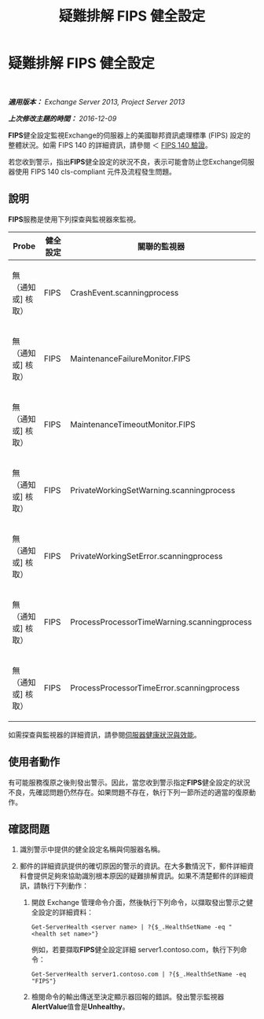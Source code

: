 ﻿---
title: 疑難排解 FIPS 健全設定
TOCTitle: 疑難排解 FIPS 健全設定
ms:assetid: 96e1b096-9cb5-426f-a84e-50d5599e4bbb
ms:mtpsurl: https://technet.microsoft.com/zh-tw/library/ms.exch.scom.fips(v=EXCHG.150)
ms:contentKeyID: 54652639
ms.date: 03/07/2017
mtps_version: v=EXCHG.150
ms.translationtype: MT
---

# 疑難排解 FIPS 健全設定

 

_**適用版本：** Exchange Server 2013, Project Server 2013_

_**上次修改主題的時間：** 2016-12-09_

**FIPS**健全設定監視Exchange的伺服器上的美國聯邦資訊處理標準 (FIPS) 設定的整體狀況。如需 FIPS 140 的詳細資訊，請參閱 ＜ [FIPS 140 驗證](https://go.microsoft.com/fwlink/p/?linkid=521913)。

若您收到警示，指出**FIPS**健全設定的狀況不良，表示可能會防止您Exchange伺服器使用 FIPS 140 cls-compliant 元件及流程發生問題。

## 說明

**FIPS**服務是使用下列探查與監視器來監視。


<table>
<colgroup>
<col style="width: 33%" />
<col style="width: 33%" />
<col style="width: 33%" />
</colgroup>
<thead>
<tr class="header">
<th>Probe</th>
<th>健全設定</th>
<th>關聯的監視器</th>
</tr>
</thead>
<tbody>
<tr class="odd">
<td><p>無 （通知或] 核取）</p></td>
<td><p>FIPS</p></td>
<td><p>CrashEvent.scanningprocess</p></td>
</tr>
<tr class="even">
<td><p>無 （通知或] 核取）</p></td>
<td><p>FIPS</p></td>
<td><p>MaintenanceFailureMonitor.FIPS</p></td>
</tr>
<tr class="odd">
<td><p>無 （通知或] 核取）</p></td>
<td><p>FIPS</p></td>
<td><p>MaintenanceTimeoutMonitor.FIPS</p></td>
</tr>
<tr class="even">
<td><p>無 （通知或] 核取）</p></td>
<td><p>FIPS</p></td>
<td><p>PrivateWorkingSetWarning.scanningprocess</p></td>
</tr>
<tr class="odd">
<td><p>無 （通知或] 核取）</p></td>
<td><p>FIPS</p></td>
<td><p>PrivateWorkingSetError.scanningprocess</p></td>
</tr>
<tr class="even">
<td><p>無 （通知或] 核取）</p></td>
<td><p>FIPS</p></td>
<td><p>ProcessProcessorTimeWarning.scanningprocess</p></td>
</tr>
<tr class="odd">
<td><p>無 （通知或] 核取）</p></td>
<td><p>FIPS</p></td>
<td><p>ProcessProcessorTimeError.scanningprocess</p></td>
</tr>
</tbody>
</table>


如需探查與監視器的詳細資訊，請參閱[伺服器健康狀況與效能](https://technet.microsoft.com/zh-tw/library/jj150551\(v=exchg.150\))。

## 使用者動作

有可能服務復原之後則發出警示。因此，當您收到警示指定**FIPS**健全設定的狀況不良，先確認問題仍然存在。如果問題不存在，執行下列一節所述的適當的復原動作。

## 確認問題

1.  識別警示中提供的健全設定名稱與伺服器名稱。

2.  郵件的詳細資訊提供的確切原因的警示的資訊。在大多數情況下，郵件詳細資料會提供足夠來協助識別根本原因的疑難排解資訊。如果不清楚郵件的詳細資訊，請執行下列動作：
    
    1.  開啟 Exchange 管理命令介面，然後執行下列命令，以擷取發出警示之健全設定的詳細資料：
        
            Get-ServerHealth <server name> | ?{$_.HealthSetName -eq "<health set name>"}
        
        例如，若要擷取**FIPS**健全設定詳細 server1.contoso.com，執行下列命令：
        
            Get-ServerHealth server1.contoso.com | ?{$_.HealthSetName -eq "FIPS"}
    
    2.  檢閱命令的輸出傳送至決定顯示器回報的錯誤。發出警示監視器**AlertValue**值會是**Unhealthy**。

